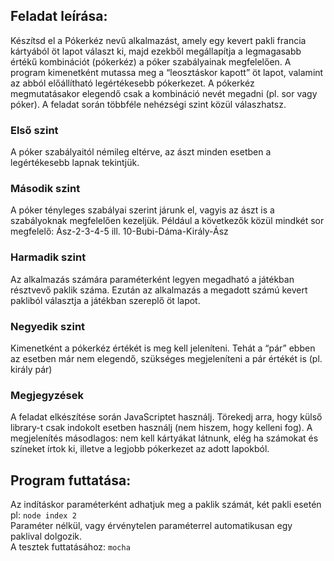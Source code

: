 <h2>Feladat leírása:</h2>
Készítsd el a Pókerkéz nevű alkalmazást, amely egy kevert pakli francia kártyából öt lapot választ ki, majd ezekből megállapítja a legmagasabb értékű kombinációt (pókerkéz) a póker szabályainak megfelelően. A program kimenetként mutassa meg a “leosztáskor kapott” öt lapot, valamint az abból előállítható legértékesebb pókerkezet. A pókerkéz megmutatásakor elegendő csak a kombináció nevét megadni (pl. sor vagy póker). A feladat során többféle nehézségi szint közül válaszhatsz.

<h3>Első szint</h3>
A póker szabályaitól némileg eltérve, az ászt minden esetben a legértékesebb lapnak tekintjük.
<h3>Második szint</h3>
A póker tényleges szabályai szerint járunk el, vagyis az ászt is a szabályoknak megfelelően kezeljük. Például a következők közül mindkét sor megfelelő: Ász-2-3-4-5 ill. 10-Bubi-Dáma-Király-Ász
<h3>Harmadik szint</h3>
Az alkalmazás számára paraméterként legyen megadható a játékban résztvevő paklik száma. Ezután az alkalmazás a megadott számú kevert pakliból választja a játékban szereplő öt lapot.
<h3>Negyedik szint</h3>
Kimenetként a pókerkéz értékét is meg kell jeleníteni. Tehát a “pár” ebben az esetben már nem elegendő, szükséges megjeleníteni a pár értékét is (pl. király pár)
<h3>Megjegyzések</h3>
A feladat elkészítése során JavaScriptet használj. Törekedj arra, hogy külső library-t csak indokolt esetben használj (nem hiszem, hogy kelleni fog). A megjelenítés másodlagos: nem kell kártyákat látnunk, elég ha számokat és színeket írtok ki, illetve a legjobb pókerkezet az adott lapokból.

<h2>Program futtatása:</h2>
Az indításkor paraméterként adhatjuk meg a paklik számát, két pakli esetén pl: <code>node index 2</code><br>
Paraméter nélkül, vagy érvénytelen paraméterrel automatikusan egy paklival dolgozik.<br>
A tesztek futtatásához: <code>mocha</code>
